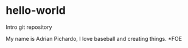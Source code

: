 # hello-world
Intro git repository 

My name is Adrian Pichardo, I love baseball and creating things.
*FOE
